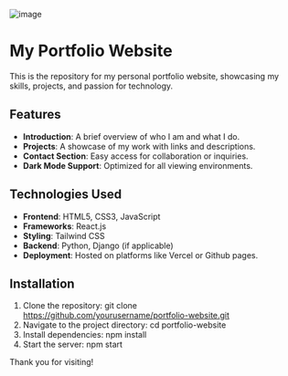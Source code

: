 ![image](https://github.com/user-attachments/assets/05c07ee4-7ae5-466e-8df2-a5645645d175)
# My Portfolio Website

This is the repository for my personal portfolio website, showcasing my skills, projects, and passion for technology.

## Features

- **Introduction**: A brief overview of who I am and what I do.
- **Projects**: A showcase of my work with links and descriptions.
- **Contact Section**: Easy access for collaboration or inquiries.
- **Dark Mode Support**: Optimized for all viewing environments.

## Technologies Used

- **Frontend**: HTML5, CSS3, JavaScript
- **Frameworks**: React.js
- **Styling**: Tailwind CSS
- **Backend**: Python, Django (if applicable)
- **Deployment**: Hosted on platforms like Vercel or Github pages.

## Installation

1. Clone the repository:
git clone https://github.com/yourusername/portfolio-website.git
2. Navigate to the project directory:
cd portfolio-website
3. Install dependencies:
npm install
4. Start the server:
npm start


Thank you for visiting!
